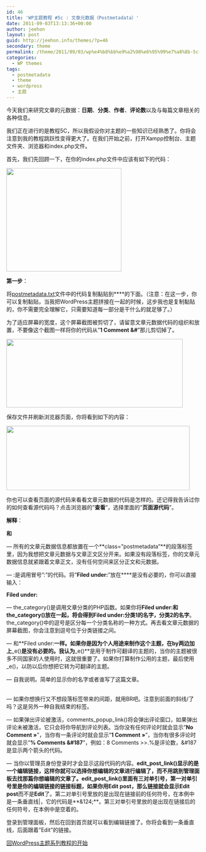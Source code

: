 ```yaml
---
id: 46
title: 'WP主题教程 #5c : 文章元数据（Postmetadata）'
date: 2011-09-03T13:13:36+00:00
author: jeehon
layout: post
guid: http://jeehon.info/themes/?p=46
secondary: theme
permalink: /theme/2011/09/03/wp%e4%b8%bb%e9%a2%98%e6%95%99%e7%a8%8b-5c-%e6%96%87%e7%ab%a0%e5%85%83%e6%95%b0%e6%8d%ae%ef%bc%88postmetadata%ef%bc%89/
categories:
  - WP themes
tags:
  - postmetadata
  - theme
  - wordpress
  - 主题
---
```

今天我们来研究文章的元数据：**日期**、**分类**、**作者**、**评论数**以及与每篇文章相关的各种信息。

我们正在进行的是教程5C，所以我假设你对主题的一些知识已经熟悉了。你将会注意到我的教程跳跃性变得更大了。在我们开始之前，打开Xampp控制台、主题文件夹、浏览器和index.php文件。

首先，我们先回顾一下，在你的index.php文件中应该有如下的代码：
  
[<img src="http://jeehon.info/log/files/2011/08/review1-300x270.gif" alt="" title="review1" width="300" height="270" class="aligncenter size-medium wp-image-762" />](http://jeehon.info/log/files/2011/08/review1.gif)

**第一步**：

将[postmetadata.txt](http://jeehon.info/samples/postmetadata.txt)文件中的代码复制黏贴到**<?php the_content(); ?>**的下面。（注意：在这一步，你可以复制黏贴，当我把WordPress主题拼接在一起的时候，这步我也是复制黏贴的，你不需要完全理解它，只需要知道每一部分是干什么的就足够了。）

为了适应屏幕的宽度，这个屏幕截图被剪切了，请留意文章元数据代码的组织和放置，不要像这个截图一样将你的代码从”**1 Comment &#**”那儿剪切掉了。
  
[<img src="http://jeehon.info/log/files/2011/08/postmetadata-placement.gif" alt="" title="postmetadata-placement" width="460" height="179" class="aligncenter size-full wp-image-763" />](http://jeehon.info/log/files/2011/08/postmetadata-placement.gif)
  
保存文件并刷新浏览器页面，你将看到如下的内容：
  
[<img src="http://jeehon.info/log/files/2011/08/postmetadata.gif" alt="" title="postmetadata" width="478" height="168" class="aligncenter size-full wp-image-764" />](http://jeehon.info/log/files/2011/08/postmetadata.gif)
  
你也可以查看页面的源代码来看看文章元数据的代码是怎样的。还记得我告诉过你的如何查看源代码吗？点击浏览器的”**查看**”，选择里面的”**页面源代码**”。

**解释**：

**<p class=”postmetadata”>**和**</p>** &#8212; 所有的文章元数据信息都放置在一个**class=”postmetadata”**的段落标签里，因为我想把文章元数据与文章正文区分开来。如果没有段落标签，你的文章元数据信息就紧跟着文章正文，没有任何空间来区分正文和元数据。

**<?php _e(‘Filed under&#58;’); ?>** &#8212; &#58;是调用冒号”:”的代码。将”**Filed under&#58;**”放在**<?php _e(‘’);  ?>**是没有必要的，你可以直接输入：

**Filed under:**

**<?php the_category(‘, ‘); ?>** &#8212; the_category()是调用文章分类的PHP函数。如果你将**Filed under:**和**the_category()**放在一起，将会得到**Filed under:分类1的名字，分类2的名字**。the_category()中的逗号是区分每一个分类名称的一种方式。再去看文章元数据的屏幕截图，你会注意到逗号位于分类链接之间。

**<?php _e(‘by’); ?>** &#8212; 和**Filed under:**一样。如果你是因为个人用途来制作这个主题，在by两边加上**_e()**是没有必要的。我认为**_e()**是用于制作可翻译的主题的，当你的主题被很多不同国家的人使用时，这就很重要了。如果你打算制作公用的主题，最后使用_e()，以防以后你想把它转为可翻译的主题。

**<?php the_author(); ?>** &#8212; 自我说明。简单的显示你的名字或者谁写了这篇文章。

**<br />** &#8212; 如果你想换行又不想段落标签带来的间距，就用BR吧。注意到前面的斜线/了吗？这是另外一种自我结束的标签。

**<?php comments\_popup\_link(‘No Comments &#187;’, ’1 Comment &#187;’, ‘% Comments &#187;’); ?>** &#8212; 如果弹出评论被激活，comments\_popup\_link()将会弹出评论窗口，如果弹出评论未被激活，它只会将你导航到评论列表。当你没有任何评论时就会显示”**No Comment &#187;**”，当你有一条评论时就会显示”**1 Comment &#187;**”，当你有很多评论时就会显示”**% Comments &#187**”，例如：8 Comments >>.%是评论数，&#187是显示两个箭头的代码。

**<?php edit\_post\_link(‘Edit’, ‘ | ‘, ”); ?>** &#8212; 当你以管理员身份登录时才会显示这段代码的内容。**edit\_post\_link()**显示的是一个编辑链接，这样你就可以选择你想编辑的文章进行编辑了，而不用跳到管理面板去找那篇你想编辑的文章了。**edit\_post\_link()**里面有三对单引号，第一对单引号里是你的编辑链接的链接标题，如果你用**Edit post**，那么链接就会显示**Edit post**而不是**Edit**了。第二对单引号里放的是出现在链接前的任何符号，在本例中是一条垂直线|，它的代码是**&124;**。第三对单引号里放的是出现在链接后的任何符号，在本例中是空着的。

登录到管理面板，然后在回到首页就可以看到编辑链接了。你将会看到一条垂直线，后面跟着”Edit”的链接。

[回WordPress主题系列教程的开始](http://jeehon.info/themes/)